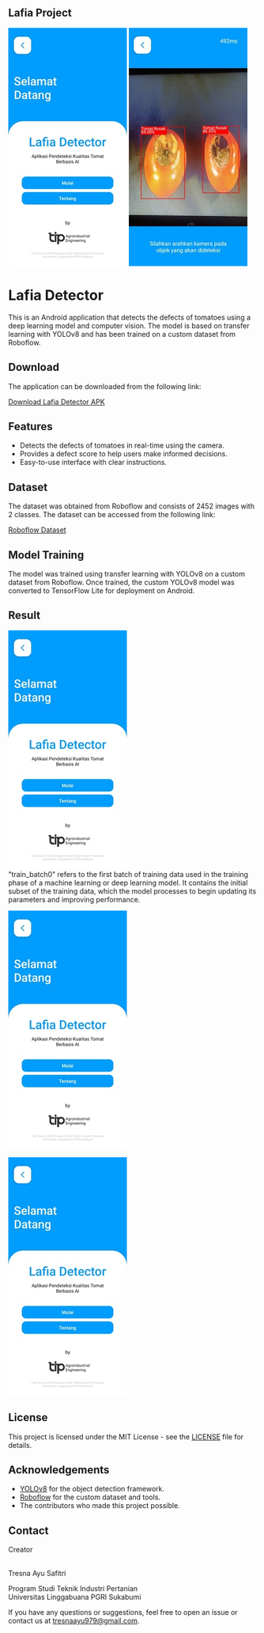 ## Lafia Project


<p>
    <img src="home.jpg" >
    <img src="test.jpg" >
</p>

# Lafia Detector

This is an Android application that detects the defects of tomatoes using a deep learning model and computer vision. The model is based on transfer learning with YOLOv8 and has been trained on a custom dataset from Roboflow.

## Download

The application can be downloaded from the following link:

[Download Lafia Detector APK](https://drive.google.com/file/d/1XTaKibZQVaXQsfYLlI8x4MWIeA6F8Spf/view?usp=sharing)

## Features

- Detects the defects of tomatoes in real-time using the camera.
- Provides a defect score to help users make informed decisions.
- Easy-to-use interface with clear instructions.

## Dataset

The dataset was obtained from Roboflow and consists of 2452 images with 2 classes. The dataset can be accessed from the following link:

[Roboflow Dataset](https://universe.roboflow.com/hanoi-university-of-industry-xfhdu/tomato-frsnq)

## Model Training

The model was trained using transfer learning with YOLOv8 on a custom dataset from Roboflow. Once trained, the custom YOLOv8 model was converted to TensorFlow Lite for deployment on Android.

## Result
<p>
    <img src="home.jpg" >
<br>"train_batch0" refers to the first batch of training data used in the training phase of a machine learning or deep learning model. It contains the initial subset of the training data, which the model processes to begin updating its parameters and improving performance.</p>

<p>
    <img src="home.jpg" >
<br></p>

<p>
    <img src="home.jpg" >
<br>
    
  

## License

This project is licensed under the MIT License - see the [LICENSE](LICENSE) file for details.

## Acknowledgements

- [YOLOv8](https://github.com/ultralytics/ultralytics) for the object detection framework.
- [Roboflow](https://roboflow.com/) for the custom dataset and tools.
- The contributors who made this project possible.

## Contact

<p>Creator
    
<br>Tresna Ayu Safitri<p/>


<p>Program Studi Teknik Industri Pertanian<br>Universitas Linggabuana PGRI Sukabumi</p>

If you have any questions or suggestions, feel free to open an issue or contact us at [tresnaayu979@gmail.com](mailto:your-email@tresnaayu979@gmail.com).

